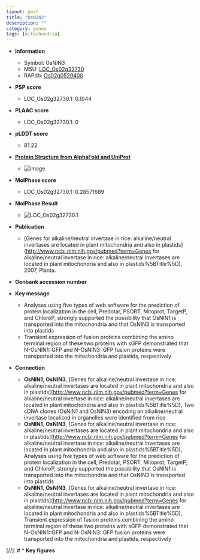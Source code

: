 ```yaml
---
layout: post
title: "OsNIN3"
description: ""
category: genes
tags: [mitochondria]
---
```


* **Information**  
    + Symbol: OsNIN3  
    + MSU: [LOC_Os02g32730](http://rice.plantbiology.msu.edu/cgi-bin/ORF_infopage.cgi?orf=LOC_Os02g32730)  
    + RAPdb: [Os02g0529400](http://rapdb.dna.affrc.go.jp/viewer/gbrowse_details/irgsp1?name=Os02g0529400)  

* **PSP score**  
    + LOC_Os02g32730.1: 0.1044 

* **PLAAC score**  
    + LOC_Os02g32730.1: 0 

* **pLDDT score**
    + 81.22

* **[Protein Structure from AlphaFold and UniProt](https://www.uniprot.org/uniprotkb/Q6H6N5/entry#structure)**
    + ![image](https://ricepsp.github.io/images/Q6/AF-Q6H6N5-F1.png)

* **MolPhase score**
    + LOC_Os02g32730.1: 0.28571689

* **MolPhase Result**
    + ![LOC_Os02g32730.1](https://304243504.github.io/Pictures/LOC_Os02g/LOC_Os02g32730.1.png)

* **Publication**  
    + [Genes for alkaline/neutral invertase in rice: alkaline/neutral invertases are located in plant mitochondria and also in plastids](http://www.ncbi.nlm.nih.gov/pubmed?term=Genes for alkaline/neutral invertase in rice: alkaline/neutral invertases are located in plant mitochondria and also in plastids%5BTitle%5D), 2007, Planta.

* **Genbank accession number**  

* **Key message**  
    + Analyses using five types of web software for the prediction of protein localization in the cell, Predotar, PSORT, Mitoprot, TargetP, and ChloroP, strongly supported the possibility that OsNIN1 is transported into the mitochondria and that OsNIN3 is transported into plastids
    + Transient expression of fusion proteins combining the amino terminal region of these two proteins with sGFP demonstrated that N-OsNIN1::GFP and N-OsNIN3::GFP fusion proteins were transported into the mitochondria and plastids, respectively

* **Connection**  
    + __OsNIN1__, __OsNIN3__, [Genes for alkaline/neutral invertase in rice: alkaline/neutral invertases are located in plant mitochondria and also in plastids](http://www.ncbi.nlm.nih.gov/pubmed?term=Genes for alkaline/neutral invertase in rice: alkaline/neutral invertases are located in plant mitochondria and also in plastids%5BTitle%5D), Two cDNA clones (OsNIN1 and OsNIN3) encoding an alkaline/neutral invertase localized in organelles were identified from rice
    + __OsNIN1__, __OsNIN3__, [Genes for alkaline/neutral invertase in rice: alkaline/neutral invertases are located in plant mitochondria and also in plastids](http://www.ncbi.nlm.nih.gov/pubmed?term=Genes for alkaline/neutral invertase in rice: alkaline/neutral invertases are located in plant mitochondria and also in plastids%5BTitle%5D), Analyses using five types of web software for the prediction of protein localization in the cell, Predotar, PSORT, Mitoprot, TargetP, and ChloroP, strongly supported the possibility that OsNIN1 is transported into the mitochondria and that OsNIN3 is transported into plastids
    + __OsNIN1__, __OsNIN3__, [Genes for alkaline/neutral invertase in rice: alkaline/neutral invertases are located in plant mitochondria and also in plastids](http://www.ncbi.nlm.nih.gov/pubmed?term=Genes for alkaline/neutral invertase in rice: alkaline/neutral invertases are located in plant mitochondria and also in plastids%5BTitle%5D), Transient expression of fusion proteins combining the amino terminal region of these two proteins with sGFP demonstrated that N-OsNIN1::GFP and N-OsNIN3::GFP fusion proteins were transported into the mitochondria and plastids, respectively

[//]: # * **Key figures**  


